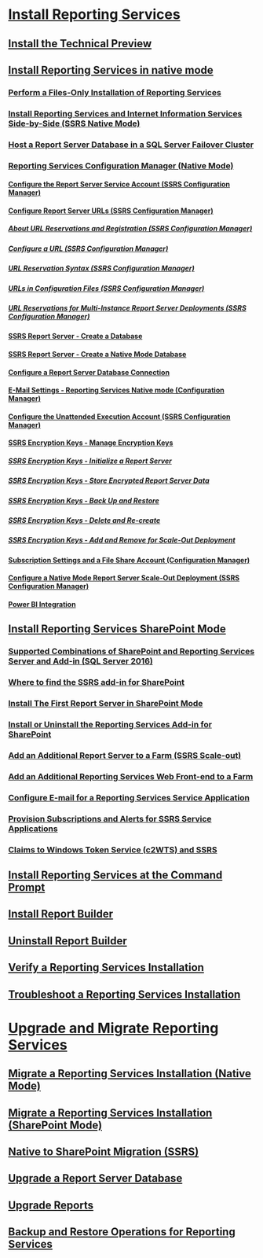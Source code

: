 # [Install Reporting Services](install-reporting-services.md)  
## [Install the Technical Preview](install-january-2017-technical-preview-power-bi-reports.md)  
## [Install Reporting Services in native mode](install-reporting-services-native-mode-report-server.md)  
### [Perform a Files-Only Installation of Reporting Services](files-only-installation-reporting-services.md)  
### [Install Reporting Services and Internet Information Services Side-by-Side (SSRS Native Mode)](install-reporting-and-internet-information-services-side-by-side.md)  
### [Host a Report Server Database in a SQL Server Failover Cluster](host-a-report-server-database-in-a-sql-server-failover-cluster.md)  
### [Reporting Services Configuration Manager (Native Mode)](reporting-services-configuration-manager-native-mode.md)  
#### [Configure the Report Server Service Account (SSRS Configuration Manager)](configure-the-report-server-service-account-ssrs-configuration-manager.md)  
#### [Configure Report Server URLs  (SSRS Configuration Manager)](configure-report-server-urls-ssrs-configuration-manager.md)  
##### [About URL Reservations and Registration  (SSRS Configuration Manager)](about-url-reservations-and-registration-ssrs-configuration-manager.md)  
##### [Configure a URL  (SSRS Configuration Manager)](configure-a-url-ssrs-configuration-manager.md)  
##### [URL Reservation Syntax  (SSRS Configuration Manager)](url-reservation-syntax-ssrs-configuration-manager.md)  
##### [URLs in Configuration Files  (SSRS Configuration Manager)](urls-in-configuration-files-ssrs-configuration-manager.md)  
##### [URL Reservations for Multi-Instance Report Server Deployments  (SSRS Configuration Manager)](url-reservations-for-multi-instance-report-server-deployments.md)  
#### [SSRS Report Server - Create a Database](ssrs-report-server-create-a-report-server-database.md)  
#### [SSRS Report Server - Create a Native Mode Database](ssrs-report-server-create-a-native-mode-report-server-database.md)  
#### [Configure a Report Server Database Connection](configure-a-report-server-database-connection-ssrs-configuration-manager.md)  
#### [E-Mail Settings - Reporting Services Native mode (Configuration Manager)](e-mail-settings-reporting-services-native-mode-configuration-manager.md)  
#### [Configure the Unattended Execution Account (SSRS Configuration Manager)](configure-the-unattended-execution-account-ssrs-configuration-manager.md)  
#### [SSRS Encryption Keys - Manage Encryption Keys](ssrs-encryption-keys-manage-encryption-keys.md)  
##### [SSRS Encryption Keys - Initialize a Report Server](ssrs-encryption-keys-initialize-a-report-server.md)  
##### [SSRS Encryption Keys - Store Encrypted Report Server Data](ssrs-encryption-keys-store-encrypted-report-server-data.md)  
##### [SSRS Encryption Keys - Back Up and Restore](ssrs-encryption-keys-back-up-and-restore-encryption-keys.md)  
##### [SSRS Encryption Keys - Delete and Re-create](ssrs-encryption-keys-delete-and-re-create-encryption-keys.md)  
##### [SSRS Encryption Keys - Add and Remove for Scale-Out Deployment](add-and-remove-encryption-keys-for-scale-out-deployment.md)  
#### [Subscription Settings and a File Share Account (Configuration Manager)](subscription-settings-and-a-file-share-account-configuration-manager.md)  
#### [Configure a Native Mode Report Server Scale-Out Deployment (SSRS Configuration Manager)](configure-a-native-mode-report-server-scale-out-deployment.md)  
#### [Power BI Integration](power-bi-report-server-integration-configuration-manager.md)  
## [Install Reporting Services SharePoint Mode](install-reporting-services-sharepoint-mode.md)  
### [Supported Combinations of SharePoint and Reporting Services Server and Add-in (SQL Server 2016)](supported-combinations-of-sharepoint-and-reporting-services-server.md)  
### [Where to find the SSRS add-in for SharePoint](where-to-find-the-reporting-services-add-in-for-sharepoint-products.md)  
### [Install The First Report Server in SharePoint Mode](install-the-first-report-server-in-sharepoint-mode.md)  
### [Install or Uninstall the Reporting Services Add-in for SharePoint](install-or-uninstall-the-reporting-services-add-in-for-sharepoint.md)  
### [Add an Additional Report Server to a Farm (SSRS Scale-out)](add-an-additional-report-server-to-a-farm-ssrs-scale-out.md)  
### [Add an Additional Reporting Services Web Front-end to a Farm](add-an-additional-reporting-services-web-front-end-to-a-farm.md)  
### [Configure E-mail for a Reporting Services Service Application](configure-e-mail-for-a-reporting-services-service-application.md)  
### [Provision Subscriptions and Alerts for SSRS Service Applications](provision-subscriptions-and-alerts-for-ssrs-service-applications.md)  
### [Claims to Windows Token Service (c2WTS) and SSRS](claims-to-windows-token-service-c2wts-and-reporting-services.md)  
## [Install Reporting Services at the Command Prompt](install-reporting-services-at-the-command-prompt.md)  
## [Install Report Builder](install-report-builder.md)  
## [Uninstall Report Builder](uninstall-report-builder.md)  
## [Verify a Reporting Services Installation](verify-a-reporting-services-installation.md)  
## [Troubleshoot a Reporting Services Installation](troubleshoot-a-reporting-services-installation.md)  

# [Upgrade and Migrate Reporting Services](upgrade-and-migrate-reporting-services.md)  
## [Migrate a Reporting Services Installation (Native Mode)](migrate-a-reporting-services-installation-native-mode.md)  
## [Migrate a Reporting Services Installation (SharePoint Mode)](migrate-a-reporting-services-installation-sharepoint-mode.md)  
## [Native to SharePoint Migration (SSRS)](native-to-sharepoint-migration-ssrs.md)  
## [Upgrade a Report Server Database](upgrade-a-report-server-database.md)  
## [Upgrade Reports](upgrade-reports.md)  
## [Backup and Restore Operations for Reporting Services](backup-and-restore-operations-for-reporting-services.md)  

